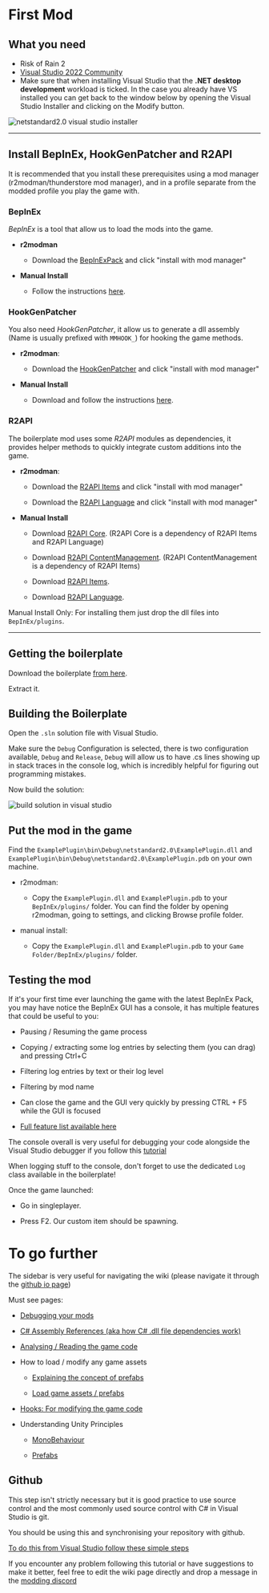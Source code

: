 # First Mod

## What you need

- Risk of Rain 2
- <a href="https://visualstudio.microsoft.com/thank-you-downloading-visual-studio/?sku=Community&rel=16" target="_blank">Visual Studio 2022 Community</a>
- Make sure that when installing Visual Studio that the **.NET desktop development** workload is ticked. In the case you already have VS installed you can get back to the window below by opening the Visual Studio Installer and clicking on the Modify button.

![netstandard2.0 visual studio installer](https://github.com/user-attachments/assets/7cfd1cf3-d3bd-4be7-abf1-493f05c31071)

***

## Install BepInEx, HookGenPatcher and R2API

It is recommended that you install these prerequisites using a mod manager (r2modman/thunderstore mod manager), and in a profile separate from the modded profile you play the game with. 

### BepInEx

_BepInEx_ is a tool that allow us to load the mods into the game.

- **r2modman**

  - Download the [BepInExPack](https://thunderstore.io/package/bbepis/BepInExPack/) and click "install with mod manager"

- **Manual Install**

  - Follow the instructions [here](https://risk-of-thunder.github.io/R2Wiki/Tools/BepInEx/).

### HookGenPatcher

You also need _HookGenPatcher_, it allow us to generate a dll assembly (Name is usually prefixed with `MMHOOK_`) for hooking the game methods.

- **r2modman**:

  - Download the [HookGenPatcher](https://thunderstore.io/package/RiskofThunder/HookGenPatcher/) and click "install with mod manager"

- **Manual Install**

  - Download and follow the instructions [here](https://thunderstore.io/package/RiskofThunder/HookGenPatcher/).

### R2API

The boilerplate mod uses some _R2API_ modules as dependencies, it provides helper methods to quickly integrate custom additions into the game.

- **r2modman**:

  - Download the [R2API Items](https://thunderstore.io/package/RiskofThunder/R2API_Items/) and click "install with mod manager"

  - Download the [R2API Language](https://thunderstore.io/package/RiskofThunder/R2API_Language/) and click "install with mod manager"

- **Manual Install**

  - Download [R2API Core](https://thunderstore.io/package/RiskofThunder/R2API_Core/). (R2API Core is a dependency of R2API Items and R2API Language)

  - Download [R2API ContentManagement](https://thunderstore.io/package/RiskofThunder/R2API_ContentManagement/). (R2API ContentManagement is a dependency of R2API Items)

  - Download [R2API Items](https://thunderstore.io/package/RiskofThunder/R2API_Items/).

  - Download [R2API Language](https://thunderstore.io/package/RiskofThunder/R2API_Language/).

Manual Install Only: For installing them just drop the dll files into `BepInEx/plugins`.

***

## Getting the boilerplate

Download the boilerplate [from here](https://github.com/risk-of-thunder/R2Boilerplate/archive/master.zip).

Extract it.

## Building the Boilerplate

Open the `.sln` solution file with Visual Studio.

Make sure the `Debug` Configuration is selected, there is two configuration available, `Debug` and `Release`, `Debug` will allow us to have .cs lines showing up in stack traces in the console log, which is incredibly helpful for figuring out programming mistakes.

Now build the solution:

![build solution in visual studio](https://raw.githubusercontent.com/risk-of-thunder/R2Wiki/master/media/bepinex/build_solution.png)

## Put the mod in the game

Find the `ExamplePlugin\bin\Debug\netstandard2.0\ExamplePlugin.dll` and `ExamplePlugin\bin\Debug\netstandard2.0\ExamplePlugin.pdb` on your own machine.

- r2modman:

  - Copy the `ExamplePlugin.dll` and `ExamplePlugin.pdb` to your `BepInEx/plugins/` folder. You can find the folder by opening r2modman, going to settings, and clicking Browse profile folder.

- manual install:

  - Copy the `ExamplePlugin.dll` and `ExamplePlugin.pdb` to your `Game Folder/BepInEx/plugins/` folder.

## Testing the mod

If it's your first time ever launching the game with the latest BepInEx Pack, you may have notice the BepInEx GUI has a console, it has multiple features that could be useful to you:

- Pausing / Resuming the game process

- Copying / extracting some log entries by selecting them (you can drag) and pressing Ctrl+C

- Filtering log entries by text or their log level

- Filtering by mod name

- Can close the game and the GUI very quickly by pressing CTRL + F5 while the GUI is focused

- [Full feature list available here](https://github.com/risk-of-thunder/BepInEx.GUI)

The console overall is very useful for debugging your code alongside the Visual Studio debugger if you follow this [tutorial](https://risk-of-thunder.github.io/R2Wiki/Mod-Creation/C%23-Programming/Debugging-Your-Mods/)

When logging stuff to the console, don't forget to use the dedicated `Log` class available in the boilerplate!

Once the game launched:

- Go in singleplayer.

- Press F2. Our custom item should be spawning.


# To go further

The sidebar is very useful for navigating the wiki (please navigate it through the [github io page](https://risk-of-thunder.github.io/R2Wiki))

Must see pages:

- [Debugging your mods](https://risk-of-thunder.github.io/R2Wiki/Mod-Creation/C%23-Programming/Debugging-Your-Mods/)

- [C# Assembly References (aka how C# .dll file dependencies work)](https://risk-of-thunder.github.io/R2Wiki/Mod-Creation/C%23-Programming/Assembly-References/)

- [Analysing / Reading the game code](https://risk-of-thunder.github.io/R2Wiki/Mod-Creation/C%23-Programming/Code-Analysis/)

- How to load / modify any game assets

    - [Explaining the concept of prefabs](https://risk-of-thunder.github.io/R2Wiki/Mod-Creation/Developer-Reference/Prefabs/)

    - [Load game assets / prefabs](https://risk-of-thunder.github.io/R2Wiki/Mod-Creation/Developer-Reference/Addressables-Assets-Keys/)

- [Hooks: For modifying the game code](https://risk-of-thunder.github.io/R2Wiki/Mod-Creation/C%23-Programming/Hooking/)

- Understanding Unity Principles

    - [MonoBehaviour](https://risk-of-thunder.github.io/R2Wiki/Mod-Creation/C%23-Programming/Unity-and-MonoBehaviour/)

    - [Prefabs](https://risk-of-thunder.github.io/R2Wiki/Mod-Creation/Developer-Reference/Prefabs/)

## Github

This step isn't strictly necessary but it is good practice to use source control and the most commonly used source control with C# in Visual Studio is git.

You should be using this and synchronising your repository with github.

[To do this from Visual Studio follow these simple steps](https://github.com/github/VisualStudio/blob/master/docs/getting-started/authenticating-to-github.md)

If you encounter any problem following this tutorial or have suggestions to make it better, feel free to edit the wiki page directly and drop a message in the [modding discord](https://discord.gg/5MbXZvd)